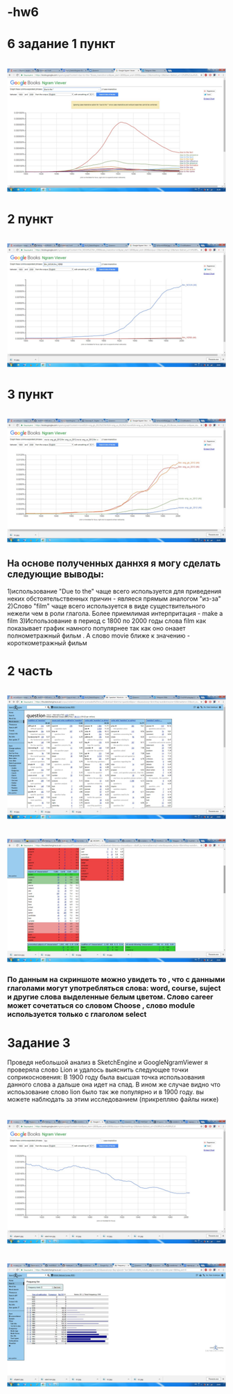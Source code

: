 # -hw6
# 6 задание 1 пункт
# ![](https://github.com/Arakelyan/-hw6/blob/master/6.1.jpg?raw=true)
# 2 пункт
# ![](https://github.com/Arakelyan/-hw6/blob/master/6.2.jpg)
# 3 пункт 
# ![](https://github.com/Arakelyan/-hw6/blob/master/6.3.jpg)
## На основе полученных даннхя я могу сделать следующие выводы:
1)использование "Due to the" чаще всего используется для приведения неких обстоятельственных причин - являеся прямым аналогом "из-за"
2)Слово "film" чаще всего используется в виде существительного нежели чем в роли глагола. Более приемлимая интерпритация - make a film 
3)Использование в период с 1800 по 2000 годы слова film как показывает график намного популярнее так как оно онаает полнометражный фильм . А слово movie ближе к значению - короткометражный фильм
# 2 часть
# ![](https://github.com/Arakelyan/-hw6/blob/master/%D0%BA%D0%B2%D0%B5%D1%81%D1%82%D0%B8%D0%BE%D0%BD.jpg)
# ![](https://github.com/Arakelyan/-hw6/blob/master/%D0%BE%D0%B1%D0%B4%D0%B5%D0%BA%D1%82%D1%81.jpg)
### По данным на скриншоте можно увидеть то , что с данными глаголами могут употребляться слова: word, course, suject и другие слова выделенные белым цветом. Слово career может сочетаться со словом Choose , слово module используется только с глаголом select
# Задание 3 
Проведя небольшой анализ в SketchEngine и GoogleNgramViewer я проверяла слово Lion и удалось выяснить следующее точки соприкосновения: В 1900 году была высшая точка использования данного слова а дальше она идет на спад. В ином же случае видно что испоьзование слово lion было так же популярно и в 1900 году. вы можете наблюдать за этим исследованием (прикрепляю файлы ниже)
# ![](https://github.com/Arakelyan/-hw6/blob/master/%D0%BB%D0%B8%D0%BE%D0%BD1.jpg)
# ![](https://github.com/Arakelyan/-hw6/blob/master/%D0%BB%D0%B8%D0%BE%D0%BD.jpg)
